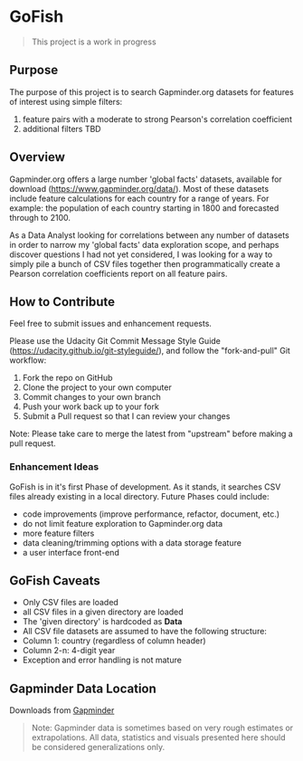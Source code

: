 # GoFish
> This project is a work in progress

## Purpose

The purpose of this project is to search Gapminder.org datasets for features of interest using simple filters:

1. feature pairs with a moderate to strong Pearson's correlation coefficient
2. additional filters TBD

## Overview

Gapminder.org offers a large number 'global facts' datasets, available for download (https://www.gapminder.org/data/). Most of these datasets include feature calculations for each country for a range of years. For example: the population of each country starting in 1800 and forecasted through to 2100.  

As a Data Analyst looking for correlations between any number of datasets in order to narrow my 'global facts' data exploration scope, and perhaps discover questions I had not yet considered, I was looking for a way to simply pile a bunch of CSV files together then programmatically create a Pearson correlation coefficients report on all feature pairs.

## How to Contribute

Feel free to submit issues and enhancement requests.

Please use the Udacity Git Commit Message Style Guide (https://udacity.github.io/git-styleguide/), and follow the "fork-and-pull" Git workflow:

1. Fork the repo on GitHub
1. Clone the project to your own computer
1. Commit changes to your own branch
1. Push your work back up to your fork
1. Submit a Pull request so that I can review your changes

Note: Please take care to merge the latest from "upstream" before making a pull request.

### Enhancement Ideas
GoFish is in it's first Phase of development. As it stands, it searches CSV files already existing in a local directory. Future Phases could include:

* code improvements (improve performance, refactor, document, etc.)
* do not limit feature exploration to Gapminder.org data
* more feature filters
* data cleaning/trimming options with a data storage feature
* a user interface front-end


## GoFish Caveats
* Only CSV files are loaded
* all CSV files in a given directory are loaded
* The 'given directory' is hardcoded as **Data**
* All CSV file datasets are assumed to have the following structure:
 * Column 1: country (regardless of column header)
 * Column 2-n: 4-digit year
* Exception and error handling is not mature

## Gapminder Data Location
Downloads from <a href target="_blank" source="https://www.gapminder.org/data/">Gapminder</a>

> Note: Gapminder data is sometimes based on very rough estimates or extrapolations. All data, statistics and visuals presented here should be considered generalizations only. 
